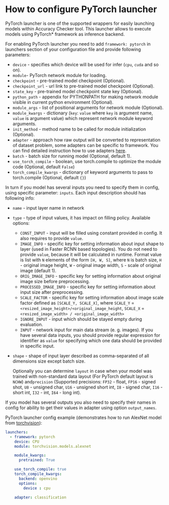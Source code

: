 # How to configure PyTorch launcher

PyTorch launcher is one of the supported wrappers for easily launching models within Accuracy Checker tool. This launcher allows to execute models using PyTorch\* framework as inference backend.

For enabling PyTorch launcher you need to add `framework: pytorch` in launchers section of your configuration file and provide following parameters:

* `device` - specifies which device will be used for infer (`cpu`, `cuda` and so on).
* `module`- PyTorch network module for loading.
* `checkpoint` - pre-trained model checkpoint (Optional).
* `checkpoint_url` - url link to pre-trained model checkpoint (Optional).
* `state_key` - pre-trained model checkpoint state key (Optional).
* `python_path` - appendix for PYTHONPATH for making network module visible in current python environment (Optional).
* `module_args` - list of positional arguments for network module (Optional).
* `module_kwargs` - dictionary (`key`: `value` where `key` is argument name, `value` is argument value) which represent network module keyword arguments.
* `init_method` - method name to be called for module initialization (Optional).
* `adapter` - approach how raw output will be converted to representation of dataset problem, some adapters can be specific to framework. You can find detailed instruction how to use adapters [here](../adapters/README.md).
* `batch` - batch size for running model (Optional, default 1).
* `use_torch_compile` - boolean, use torch.compile to optimize the module code (Optional, default `False`)
* `torch_compile_kwargs` - dictionary of keyword arguments to pass to torch.compile (Optional, default `{}`)

In turn if you model has several inputs you need to specify them in config, using specific parameter: `inputs`.
Each input description should has following info:
  * `name` - input layer name in network
  * `type` - type of input values, it has impact on filling policy. Available options:
    * `CONST_INPUT` - input will be filled using constant provided in config. It also requires to provide `value`.
    * `IMAGE_INFO` - specific key for setting information about input shape to layer (used in Faster RCNN based topologies). You do not need to provide `value`, because it will be calculated in runtime. Format value is list with `N` elements of the form `[H, W, S]`, where `N` is batch size, `H` - original image height, `W` - original image width, `S` - scale of original image (default 1).
    * `ORIG_IMAGE_INFO` - specific key for setting information about original image size before preprocessing.
    * `PROCESSED_IMAGE_INFO` - specific key for setting information about input size after preprocessing.
    * `SCALE_FACTOR` - specific key for setting information about image scale factor defined as `[SCALE_Y, SCALE_X]`, where `SCALE_Y` = `<resized_image_height>/<original_image_height`, `SCALE_X` = `<resized_image_width> / <original_image_width>`
    * `IGNORE_INPUT` - input which should be stayed empty during evaluation.
    * `INPUT` - network input for main data stream (e. g. images). If you have several data inputs, you should provide regular expression for identifier as `value` for specifying which one data should be provided in specific input.
  * `shape` - shape of input layer described as comma-separated of all dimensions size except batch size.

    Optionally you can determine `layout` in case when your model was trained with non-standard data layout (For PyTorch default layout is `NCHW`) and`precision` (Supported precisions: `FP32` - float, `FP16` - signed shot, `U8`  - unsigned char, `U16` - unsigned short int, `I8` - signed char, `I16` - short int, `I32` - int, `I64` - long int).

If you model has several outputs you also need to specify their names in config for ability to get their values in adapter using option `output_names`.

PyTorch launcher config example (demonstrates how to run AlexNet model from [torchvision](https://pytorch.org/vision/stable/models.html)):

```yml
launchers:
  - framework: pytorch
    device: CPU
    module: torchvision.models.alexnet

    module_kwargs:
      pretrained: True

    use_torch_compile: true
    torch_compile_kwargs:
      backend: openvino
      options:
        device : cpu

    adapter: classification
```


